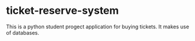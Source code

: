 # ticket-reserve-system
This is a python student progect application for buying tickets. It makes use of databases.
